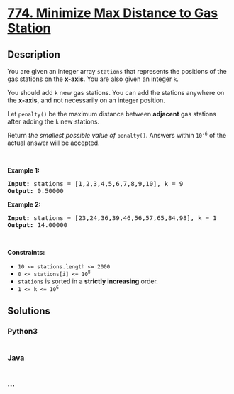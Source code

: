 # [774. Minimize Max Distance to Gas Station](https://leetcode.com/problems/minimize-max-distance-to-gas-station)



## Description

<p>You are given an integer array <code>stations</code> that represents the positions of the gas stations on the <strong>x-axis</strong>. You are also given an integer <code>k</code>.</p>

<p>You should add <code>k</code> new gas stations. You can add the stations anywhere on the <strong>x-axis</strong>, and not necessarily on an integer position.</p>

<p>Let <code>penalty()</code> be the maximum distance between <strong>adjacent</strong> gas stations after adding the <code>k</code> new stations.</p>

<p>Return <em>the smallest possible value of</em> <code>penalty()</code>. Answers within <code>10<sup>-6</sup></code> of the actual answer will be accepted.</p>

<p>&nbsp;</p>
<p><strong>Example 1:</strong></p>
<pre><strong>Input:</strong> stations = [1,2,3,4,5,6,7,8,9,10], k = 9
<strong>Output:</strong> 0.50000
</pre><p><strong>Example 2:</strong></p>
<pre><strong>Input:</strong> stations = [23,24,36,39,46,56,57,65,84,98], k = 1
<strong>Output:</strong> 14.00000
</pre>
<p>&nbsp;</p>
<p><strong>Constraints:</strong></p>

<ul>
	<li><code>10 &lt;= stations.length &lt;= 2000</code></li>
	<li><code>0 &lt;= stations[i] &lt;= 10<sup>8</sup></code></li>
	<li><code>stations</code> is sorted in a <strong>strictly increasing</strong> order.</li>
	<li><code>1 &lt;= k &lt;= 10<sup>6</sup></code></li>
</ul>


## Solutions

<!-- tabs:start -->

### **Python3**

```python

```

### **Java**

```java

```

### **...**

```

```

<!-- tabs:end -->
